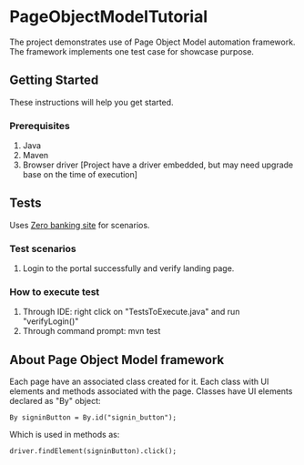 # PageObjectModelTutorial

The project demonstrates use of Page Object Model automation framework. The framework implements one test case for showcase purpose.

## Getting Started

These instructions will help you get started.

### Prerequisites

1. Java
2. Maven
3. Browser driver [Project have a driver embedded, but may need upgrade base on the time of execution]

## Tests

Uses [Zero banking site](http://zero.webappsecurity.com/index.html) for scenarios.

### Test scenarios

1. Login to the portal successfully and verify landing page.

### How to execute test

1. Through IDE: right click on "TestsToExecute.java" and run "verifyLogin()"
2. Through command prompt: mvn test

## About Page Object Model framework

Each page have an associated class created for it. Each class with UI elements and methods associated with the page.
Classes have UI elements declared as "By" object:
```
By signinButton = By.id("signin_button");
```
Which is used in methods as:
```
driver.findElement(signinButton).click();
```